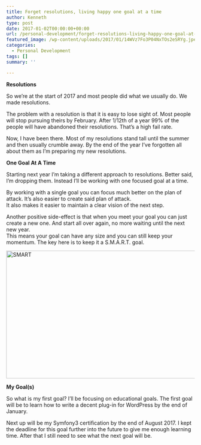 ```yaml
---
title: Forget resolutions, living happy one goal at a time
author: Kenneth
type: post
date: 2017-01-02T00:00:00+00:00
url: /personal-development/forget-resolutions-living-happy-one-goal-at-a-time/
featured_image: /wp-content/uploads/2017/01/14WVz7Fo3P04NxTOs2eSRYg.jpeg
categories:
  - Personal Development
tags: []
summary: ''

---
```

<p id="3637" class="graf graf--p graf-after--figure">
  <strong class="markup--strong markup--p-strong">Resolutions</strong>
</p>

<p id="d74d" class="graf graf--p graf-after--p">
  So we’re at the start of 2017 and most people did what we usually do. We made resolutions.
</p>

<p id="b4a7" class="graf graf--p graf-after--p">
  The problem with a resolution is that it is easy to lose sight of. Most people will stop pursuing theirs by February. After 1/12th of a year 99% of the people will have abandoned their resolutions. That’s a high fail rate.
</p>

<p id="8aca" class="graf graf--p graf-after--p">
  Now, I have been there. Most of my resolutions stand tall until the summer and then usually crumble away. By the end of the year I’ve forgotten all about them as I’m preparing my new resolutions.
</p>

<p id="81a8" class="graf graf--p graf-after--p">
  <strong class="markup--strong markup--p-strong">One Goal At A Time</strong>
</p>

<p id="8e2e" class="graf graf--p graf-after--p">
  Starting next year I’m taking a different approach to resolutions. Better said, I’m dropping them. Instead I’ll be working with one focused goal at a time.
</p>

<p id="63a8" class="graf graf--p graf-after--p">
  By working with a single goal you can focus much better on the plan of attack. It’s also easier to create said plan of attack.<br /> It also makes it easier to maintain a clear vision of the next step.
</p>

<p id="9a22" class="graf graf--p graf-after--p">
  Another positive side-effect is that when you meet your goal you can just create a new one. And start all over again, no more waiting until the next new year.<br /> This means your goal can have any size and you can still keep your momentum. The key here is to keep it a S.M.A.R.T. goal.
</p>

<img class="aligncenter wp-image-327 size-full" src="https://schabrechtsk.be/wp-content/uploads/2017/01/1Vr2sy4x5yfoMce-BCt0bMw.png" alt="SMART" width="792" height="341" srcset="https://schabrechtsk.be/wp-content/uploads/2017/01/1Vr2sy4x5yfoMce-BCt0bMw.png 792w, https://schabrechtsk.be/wp-content/uploads/2017/01/1Vr2sy4x5yfoMce-BCt0bMw-300x129.png 300w, https://schabrechtsk.be/wp-content/uploads/2017/01/1Vr2sy4x5yfoMce-BCt0bMw-768x331.png 768w" sizes="(max-width: 792px) 100vw, 792px" />

<p id="664f" class="graf graf--p graf-after--figure">
  <strong class="markup--strong markup--p-strong">My Goal(s)</strong>
</p>

<p id="f288" class="graf graf--p graf-after--p">
  So what is my first goal? I’ll be focusing on educational goals. The first goal will be to learn how to write a decent plug-in for WordPress by the end of January.
</p>

<p id="5735" class="graf graf--p graf-after--p">
  Next up will be my Symfony3 certification by the end of August 2017. I kept the deadline for this goal further into the future to give me enough learning time. After that I still need to see what the next goal will be.
</p>